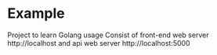 # Example
Project to learn Golang usage
Consist of front-end web server http://localhost and api web server http://localhost:5000
